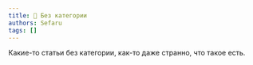 ```yaml
---
title: 📁 Без категории
authors: Sefaru
tags: []
---
```


Какие-то статьи без категории, как-то даже странно, что такое есть.